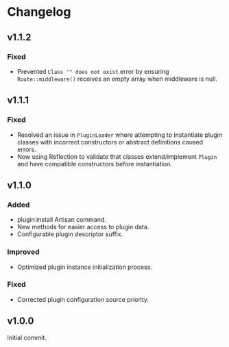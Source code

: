 # Changelog

## v1.1.2

### Fixed
* Prevented `Class "" does not exist` error by ensuring `Route::middleware()` receives an empty array when middleware is null.

## v1.1.1

### Fixed
* Resolved an issue in `PluginLoader` where attempting to instantiate plugin classes with incorrect constructors or abstract definitions caused errors.
* Now using Reflection to validate that classes extend/implement `Plugin` and have compatible constructors before instantiation.

## v1.1.0

### Added
* plugin:install Artisan command.
* New methods for easier access to plugin data.
* Configurable plugin descriptor suffix.

### Improved
* Optimized plugin instance initialization process.

### Fixed
* Corrected plugin configuration source priority.

## v1.0.0

Initial commit.
